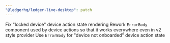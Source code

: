 ```yaml
---
"@ledgerhq/ledger-live-desktop": patch
---
```


Fix "locked device" device action state rendering
Rework `ErrorBody` component used by device actions so that it works everywhere even in v2 style provider
Use `ErrorBody` for "device not onboarded" device action state
